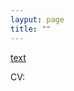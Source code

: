 ```yaml
---
layput: page
title: ""
---
```


[<u>text </u>](https://github.com/alphaB8T/alphab8t.github.io/blob/master/YizeXie_Resume.pdf)

CV:
